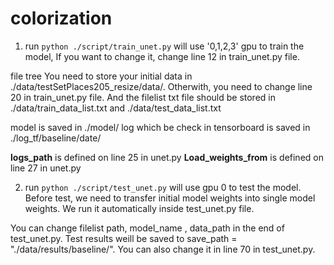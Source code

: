 # colorization 

1. run `python ./script/train_unet.py` will use '0,1,2,3' gpu to train the model, If you want to change it, change line 12 in train_unet.py file.

file tree
You need to store your initial data in ./data/testSetPlaces205\_resize/data/. Otherwith, you need to change line 20 in train_unet.py file.
And the filelist txt file should be stored in ./data/train\_data\_list.txt and ./data/test\_data\_list.txt

model is saved in ./model/
log which be check in tensorboard is saved in ./log_tf/baseline/date/

**logs_path** is defined on line 25 in unet.py
**Load_weights_from** is defined  on line 27 in unet.py

2. run `python ./script/test_unet.py` will use gpu 0 to test the model.
Before test, we need to transfer initial model weights into single model weights. We run it automatically inside test_unet.py file.

You can change filelist path, model\_name , data\_path in the end of test\_unet.py.
Test results weill be saved to save_path = "./data/results/baseline/". You can also change it in line 70 in test\_unet.py.
